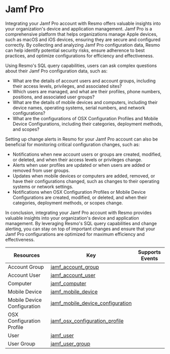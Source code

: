 Jamf Pro
========
Integrating your Jamf Pro account with Resmo offers valuable insights into your organization's device and application management. Jamf Pro is a comprehensive platform that helps organizations manage Apple devices, such as macOS and iOS devices, ensuring they are secure and configured correctly. By collecting and analyzing Jamf Pro configuration data, Resmo can help identify potential security risks, ensure adherence to best practices, and optimize configurations for efficiency and effectiveness.

Using Resmo's SQL query capabilities, users can ask complex questions about their Jamf Pro configuration data, such as:

* What are the details of account users and account groups, including their access levels, privileges, and associated sites?
* Which users are managed, and what are their profiles, phone numbers, positions, and associated user groups?
* What are the details of mobile devices and computers, including their device names, operating systems, serial numbers, and network configurations?
* What are the configurations of OSX Configuration Profiles and Mobile Device Configurations, including their categories, deployment methods, and scopes?

Setting up change alerts in Resmo for your Jamf Pro account can also be beneficial for monitoring critical configuration changes, such as:

* Notifications when new account users or groups are created, modified, or deleted, and when their access levels or privileges change.
* Alerts when user profiles are updated or when users are added or removed from user groups.
* Updates when mobile devices or computers are added, removed, or have their configurations changed, such as changes to their operating systems or network settings.
* Notifications when OSX Configuration Profiles or Mobile Device Configurations are created, modified, or deleted, and when their categories, deployment methods, or scopes change.

In conclusion, integrating your Jamf Pro account with Resmo provides valuable insights into your organization's device and application management. By leveraging Resmo's SQL query capabilities and change alerting, you can stay on top of important changes and ensure that your Jamf Pro configurations are optimized for maximum efficiency and effectiveness.

| **Resources**               | **Key**                                                                       | **Supports Events** |
| --------------------------- | ----------------------------------------------------------------------------- | ------------------- |
| Account Group               | [jamf\_account\_group](jamf\_account\_group.md)                               |                     |
| Account User                | [jamf\_account\_user](jamf\_account\_user.md)                                 |                     |
| Computer                    | [jamf\_computer](jamf\_computer.md)                                           |                     |
| Mobile Device               | [jamf\_mobile\_device](jamf\_mobile\_device.md)                               |                     |
| Mobile Device Configuration | [jamf\_mobile\_device\_configuration](jamf\_mobile\_device\_configuration.md) |                     |
| OSX Configuration Profile   | [jamf\_osx\_configuration\_profile](jamf\_osx\_configuration\_profile.md)     |                     |
| User                        | [jamf\_user](jamf\_user.md)                                                   |                     |
| User Group                  | [jamf\_user\_group](jamf\_user\_group.md)                                     |                     |
